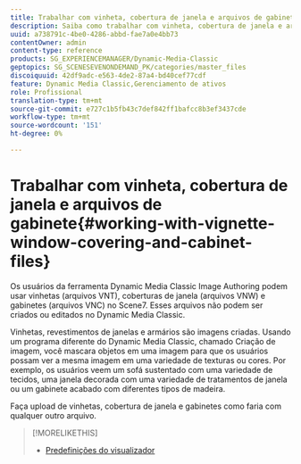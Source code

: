 ```yaml
---
title: Trabalhar com vinheta, cobertura de janela e arquivos de gabinete
description: Saiba como trabalhar com vinheta, cobertura de janela e arquivos de gabinete.
uuid: a738791c-4be0-4286-abbd-fae7a0e4bb73
contentOwner: admin
content-type: reference
products: SG_EXPERIENCEMANAGER/Dynamic-Media-Classic
geptopics: SG_SCENESEVENONDEMAND_PK/categories/master_files
discoiquuid: 42df9adc-e563-4de2-87a4-bd40cef77cdf
feature: Dynamic Media Classic,Gerenciamento de ativos
role: Profissional
translation-type: tm+mt
source-git-commit: e727c1b5fb43c7def842ff1bafcc8b3ef3437cde
workflow-type: tm+mt
source-wordcount: '151'
ht-degree: 0%

---
```



# Trabalhar com vinheta, cobertura de janela e arquivos de gabinete{#working-with-vignette-window-covering-and-cabinet-files}

Os usuários da ferramenta Dynamic Media Classic Image Authoring podem usar vinhetas (arquivos VNT), coberturas de janela (arquivos VNW) e gabinetes (arquivos VNC) no Scene7. Esses arquivos não podem ser criados ou editados no Dynamic Media Classic.

Vinhetas, revestimentos de janelas e armários são imagens criadas. Usando um programa diferente do Dynamic Media Classic, chamado Criação de imagem, você mascara objetos em uma imagem para que os usuários possam ver a mesma imagem em uma variedade de texturas ou cores. Por exemplo, os usuários veem um sofá sustentado com uma variedade de tecidos, uma janela decorada com uma variedade de tratamentos de janela ou um gabinete acabado com diferentes tipos de madeira.

Faça upload de vinhetas, cobertura de janela e gabinetes como faria com qualquer outro arquivo.

>[!MORELIKETHIS]
>
>* [Predefinições do visualizador](application-setup.md#viewer_presets)

